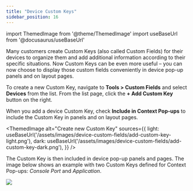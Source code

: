 ```yaml
---
title: "Device Custom Keys"
sidebar_position: 16
---
```


import ThemedImage from '@theme/ThemedImage'
import useBaseUrl from '@docusaurus/useBaseUrl'

Many customers create Custom Keys (also called Custom Fields) for their devices to organize them and add additional information according to their specific situations. Now Custom Keys can be even more useful – you can now choose to display those custom fields conveniently in device pop-up panels and on layout pages.

To create a new Custom Key, navigate to **Tools > Custom Fields** and select **Devices** from the list. From the list page, click the **+ Add Custom Key** button on the right.  

When you add a device Custom Key, check **Include in Context Pop-ups** to include the Custom Key in panels and on layout pages.

<ThemedImage
  alt="Create new Custom Key"
  sources={{
    light: useBaseUrl('/assets/images/device-custom-fields/add-custom-key-light.png'),
    dark: useBaseUrl('/assets/images/device-custom-fields/add-custom-key-dark.png'),
  }}
/>

The Custom Key is then included in device pop-up panels and pages. The image below shows an example with two Custom Keys defined for Context Pop-ups: _Console Port_ and _Application_.

![](/assets/images/17.07.00_device-cfconsole-port.png)
